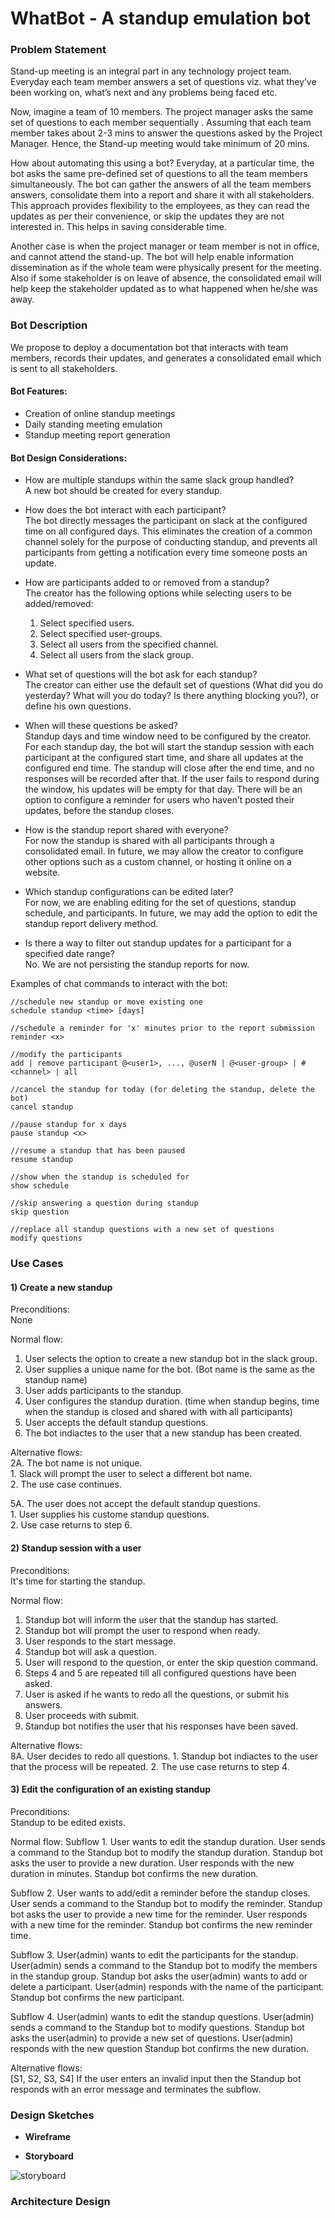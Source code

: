 # WhatBot - A standup emulation bot

### **Problem Statement**

Stand-up meeting is an integral part in any technology project team. Everyday each team member  answers a set of questions viz. what they’ve been working on, what’s next and any problems being faced etc. 

Now, imagine a team of 10 members. The project manager asks the same set of questions to each member sequentially . Assuming that each team member takes about 2-3 mins to answer the questions asked by the Project Manager. Hence, the Stand-up meeting would take minimum of 20 mins. 

How about automating this using a bot? Everyday, at a particular time, the bot asks the same pre-defined set of questions to all the team members simultaneously. The bot can gather the answers of all the team members answers, consolidate them into a report and share it with all stakeholders. This approach provides flexibility to the employees, as they can read the updates as per their convenience, or skip the updates they are not interested in. This helps in saving considerable time.

Another case is when the project manager or team member is not in office, and cannot attend the stand-up. The bot will help enable information dissemination as if the whole team were physically present for the meeting. Also if some stakeholder is on leave of absence, the consolidated email will help keep the stakeholder updated as to what happened when he/she was away.


### **Bot Description**

We propose to deploy a documentation bot that interacts with team members, records their updates, and generates a consolidated email which is sent to all stakeholders.

#### Bot Features:
* Creation of online standup meetings  
* Daily standing meeting emulation  
* Standup meeting report generation  

#### Bot Design Considerations:

* How are multiple standups within the same slack group handled?  
A new bot should be created for every standup.

* How does the bot interact with each participant?  
The bot directly messages the participant on slack at the configured time on all configured days. This eliminates the creation of a common channel solely for the purpose of conducting standup, and prevents all participants from getting a notification every time someone posts an update. 

* How are participants added to or removed from a standup?  
The creator has the following options while selecting users to be added/removed:
	1. Select specified users.
	2. Select specified user-groups.
	3. Select all users from the specified channel.
	4. Select all users from the slack group.

* What set of questions will the bot ask for each standup?  
The creator can either use the default set of questions (What did you do yesterday? What will you do today? Is there anything blocking you?), or define his own questions.

* When will these questions be asked?  
Standup days and time window need to be configured by the creator. 
For each standup day, the bot will start the standup session with each participant at the configured start time, and share all updates at the configured end time. The standup will close after the end time, and no responses will be recorded after that. If the user fails to respond during the window, his updates will be empty for that day. There will be an option to configure a reminder for users who haven’t posted their updates, before the standup closes.

* How is the standup report shared with everyone?  
For now the standup is shared with all participants through a consolidated email.
In future, we may allow the creator to configure other options such as a custom channel, or hosting it online on a website.

* Which standup configurations can be edited later?  
For now, we are enabling editing for the set of questions, standup schedule, and participants. In future, we may add the option to edit the standup report delivery method.

* Is there a way to filter out standup updates for a participant for a specified date range?  
No. We are not persisting the standup reports for now.

Examples of chat commands to interact with the bot:
```
//schedule new standup or move existing one  
schedule standup <time> [days]	 

//schedule a reminder for 'x' minutes prior to the report submission 
reminder <x>	
	
//modify the participants
add | remove participant @<user1>, ..., @userN | @<user-group> | #<channel> | all

//cancel the standup for today (for deleting the standup, delete the bot)
cancel standup	 

//pause standup for x days
pause standup <x>
	
//resume a standup that has been paused
resume standup

//show when the standup is scheduled for
show schedule

//skip answering a question during standup
skip question

//replace all standup questions with a new set of questions
modify questions	
```

### **Use Cases**
#### 1) Create a new standup

Preconditions:  
None

Normal flow:
1. User selects the option to create a new standup bot in the slack group.
2. User supplies a unique name for the bot. (Bot name is the same as the standup name)
3. User adds participants to the standup.
4. User configures the standup duration. (time when standup begins, time when the standup is closed and shared with with all participants)
5. User accepts the default standup questions. 
6. The bot indiactes to the user that a new standup has been created. 

Alternative flows:  
2A. The bot name is not unique.  
	1. Slack will prompt the user to select a different bot name.  
	2. The use case continues.  

5A. The user does not accept the default standup questions.  
	1. User supplies his custome standup questions.  
	2. Use case returns to step 6.  


#### 2) Standup session with a user

Preconditions:  
It's time for starting the standup.

Normal flow:  
1. Standup bot will inform the user that the standup has started.
2. Standup bot will prompt the user to respond when ready.
3. User responds to the start message.
4. Standup bot will ask a question.
5. User will respond to the question, or enter the skip question command.
6. Steps 4 and 5 are repeated till all configured questions have been asked.
7. User is asked if he wants to redo all the questions, or submit his answers.
8. User proceeds with submit.
9. Standup bot notifies the user that his responses have been saved.

Alternative flows:  
8A. User decides to redo all questions.
	1. Standup bot indiactes to the user that the process will be repeated.
	2. The use case returns to step 4.



#### 3) Edit the configuration of an existing standup

Preconditions:  
Standup to be edited exists.

Normal flow:
Subflow 1. User wants to edit the standup duration.
User sends a command to the Standup bot to modify the standup duration.
Standup bot asks the user to provide a new duration.
User responds with the new duration in minutes.
Standup bot confirms the new duration.

Subflow 2. User wants to add/edit a reminder before the standup closes.
User sends a command to the Standup bot to modify the reminder.
Standup bot asks the user to provide a new time for the reminder.
User responds with a new time for the reminder.
Standup bot confirms the new reminder time.

Subflow 3. User(admin) wants to edit the participants for the standup.
User(admin) sends a command to the Standup bot to modify the members in the standup group.
Standup bot asks the user(admin) wants to add or delete a participant.
User(admin) responds with the name of the participant.
Standup bot confirms the new participant.

Subflow 4. User(admin) wants to edit the standup questions.
User(admin) sends a command to the Standup bot to modify questions.
Standup bot asks the user(admin) to provide a new set of questions.
User(admin) responds with the new question
Standup bot confirms the new duration.

Alternative flows:  
[S1, S2, S3, S4] If the user enters an invalid input then the Standup bot responds with an error message and terminates the subflow.



### **Design Sketches**
* **Wireframe**




* __**Storyboard**__

![storyboard](https://media.github.ncsu.edu/user/6391/files/72a676a2-9f9f-11e7-9afa-835033b141c8)




### **Architecture Design**

